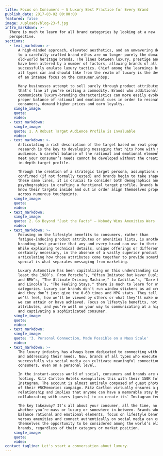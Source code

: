 ```yaml
---
title: Focus on Consumers – A Luxury Best Practice for Every Brand
publish_date: 2017-03-02 00:00:00
featured: false
image: /uploads/blog-23-f.jpg
intro_markdown: >-
  There is much to learn for all brand categories by looking at a new
  perspective.​
sections:
  - text_markdown: >-
      A high-minded approach, elevated aesthetics, and an unwavering dedication
      to a carefully crafted brand ethos are no longer purely the domain of
      old-world heritage brands. The lines between luxury, prestige and mass
      have been altered by a number of factors, allowing brands of all kinds to
      successfully emulate luxury tactics. Chief among the learnings brands of
      all types can and should take from the realm of luxury is the development
      of an intense focus on the consumer.&nbsp;

      Many businesses attempt to sell purely through product attributes, and
      that’s fine if you’re selling a commodity. Brands who additionally
      communicate luxury-branding characteristics can more easily evoke the
      proper balance of rational and emotional cues in order to resonate with
      consumers, demand higher prices and earn loyalty.​
    single_image:
    quote:
    video:
  - text_markdown:
    single_image:
    quote: ​​1. A Robust Target Audience Profile is Invaluable
    video:
  - text_markdown: >-
      Articulating a rich description of the target based on real people and
      research is the key to developing messaging that hits home with your
      audience. A careful balance of the rational and emotional elements that
      meet your consumer’s needs cannot be developed without the creation of an
      in-depth target profile.

      Through the creation of a strategic target persona, assumptions can be
      confirmed (if not formally tested) and brands begin to take shape. Along
      these same lines, it is crucial to consider both demographics and
      psychographics in crafting a functional target profile. Brands have to
      know their targets inside and out in order align themselves properly
      across numerous touchpoints.​
    single_image:
    quote:
    video:
  - text_markdown:
    single_image:
    quote: 2. Go Beyond "Just the Facts" – Nobody Wins Amenities Wars
    video:
  - text_markdown: >-
      Focusing on the lifestyle benefits to consumers, rather than
      fatigue-inducing product attributes or amenities lists, is another luxury
      branding best practice that any and every brand can use to their benefit.
      While explaining technical details, unique offerings or different uses is
      certainly necessary, in the absence of a vastly superior product,
      articulating how those attributes come together to provide something
      special is what separates messaging from marketing.

      Luxury Automotive has been capitalizing on this understanding since at
      least the 1980’s. From Porsche’s, "Often Imitated but Never Duplicated,"
      and BMW’s, "The Ultimate Driving Machine," to Cadillac’s, "Dare Greatly,"
      and Lincoln’s, "The Feeling Stays," there is much to learn for other brand
      categories. Luxury car brands don’t run window stickers as ad creative.
      And they don’t just give the 0-60 times and MPG stats. They tell us how
      we’ll feel, how we’ll be viewed by others or what they’ll make us believe
      we can attain or have achieved. Focus on lifestyle benefits, not product
      attributes, and you’re well on your way to communicating at a higher level
      and captivating a sophisticated consumer.​
    single_image:
    quote:
    video:
  - text_markdown:
    single_image:
    quote: '3. Personal Connection, Made Possible on a Mass Scale'
    video:
  - text_markdown: >-
      The luxury industry has always been dedicated to connecting with consumers
      and addressing their needs. Now, brands of all types who execute
      successfully via social media can cultivate meaningful connections with
      consumers, even on a personal level.

      In the instant-access world of social, consumers and brands are on equal
      footing. Ritz Carlton Hotels exemplifies this with their 150K followers on
      Instagram. The account is almost entirely composed of guest photos as part
      of their #RCMemories campaign. Ritz Carlton virtually ensures a positive
      relationship and implies that anyone can have a memorable stay by
      collaborating with users (guests) to co-create its’ Instagram feed.

      The key takeaway? It’s all about your consumer, all the time, no matter
      whether you’re mass or luxury or somewhere in-between. Brands who properly
      balance rational and emotional elements, focus on lifestyle benefits
      versus amenities and connect authentically on social media can create for
      themselves the opportunity to be considered among the world’s elite
      brands, regardless of their category or market position.​
    single_image:
    quote:
    video:
contact_tagline: Let's start a conversation about luxury.
---
```



